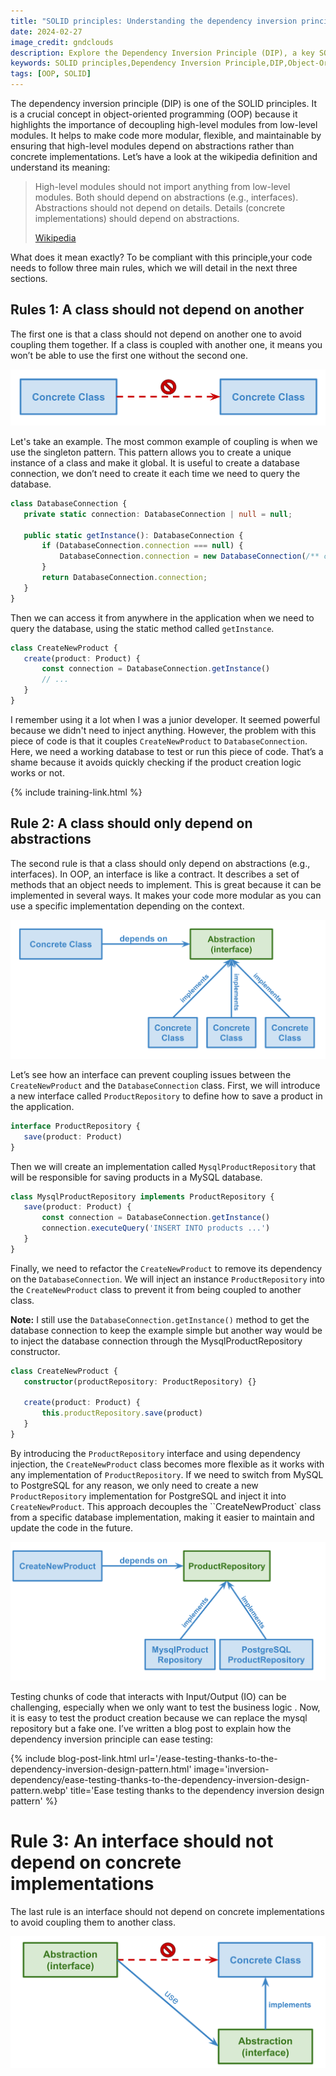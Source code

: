 ```yaml
---
title: "SOLID principles: Understanding the dependency inversion principle"
date: 2024-02-27
image_credit: gndclouds
description: Explore the Dependency Inversion Principle (DIP), a key SOLID principle in object-oriented programming (OOP). Learn how to enhance code modularity, flexibility, and maintainability by decoupling high-level and low-level modules.
keywords: SOLID principles,Dependency Inversion Principle,DIP,Object-Oriented Programming,OOP, Abstractions, Interfaces, Dependency Injection
tags: [OOP, SOLID]
---
```


The dependency inversion principle (DIP) is one of the SOLID principles. It is a crucial concept in object-oriented programming (OOP) because it highlights the importance of decoupling high-level modules from low-level modules. It helps to make code more modular, flexible, and maintainable by ensuring that high-level modules depend on abstractions rather than concrete implementations. Let’s have a look at the wikipedia definition and understand its meaning:

>High-level modules should not import anything from low-level modules. Both should depend on abstractions (e.g., interfaces).
>Abstractions should not depend on details. Details (concrete implementations) should depend on abstractions.
>
> [Wikipedia](https://en.wikipedia.org/wiki/Dependency_inversion_principle)

What does it mean exactly? To be compliant with this principle,your code needs to follow three main rules, which we will detail in the next three sections.

##  Rules 1: A class should not depend on another

The first one is that a class should not depend on another one to avoid coupling them together. If a class is coupled with another one, it means you won’t be able to use the first one without the second one.

![Dependency Inversion Principle: Concrete class](images/posts/dependency-inversion-principle/concrete-class.svg)

Let's take an example. The most common example of coupling is when we use the singleton pattern. This pattern allows you to create a unique instance of a class and make it global. It is useful to create a database connection, we don’t need to create it each time we need to query the database.

```ts
class DatabaseConnection {
   private static connection: DatabaseConnection | null = null;
  
   public static getInstance(): DatabaseConnection {
       if (DatabaseConnection.connection === null) {
           DatabaseConnection.connection = new DatabaseConnection(/** config */);
       }
       return DatabaseConnection.connection;
   }
}
```

Then we can access it from anywhere in the application when we need to query the database, using the static method called `getInstance`.

```ts
class CreateNewProduct {
   create(product: Product) {
       const connection = DatabaseConnection.getInstance()
       // ...
   }
}
```
I remember using it a lot when I was a junior developer. It seemed powerful because we didn't need to inject anything. However, the problem with this piece of code is that it couples `CreateNewProduct` to `DatabaseConnection`. Here, we need a working database to test or run this piece of code. That’s a shame because it avoids quickly checking if the product creation logic works or not.

{% include training-link.html %}

## Rule 2: A class should only depend on abstractions

The second rule is that a class should only depend on abstractions (e.g., interfaces). In OOP, an interface is like a contract. It describes a set of methods that an object needs to implement. This is great because it can be implemented in several ways. It makes your code more modular as you can use a specific implementation depending on the context.

![Dependency Inversion Principle: use abstraction](images/posts/dependency-inversion-principle/use-abstraction.svg)

Let’s see how an interface can prevent coupling issues between the `CreateNewProduct` and the `DatabaseConnection` class. First, we will introduce a new interface called `ProductRepository` to define how to save a product in the application.

```ts
interface ProductRepository {
   save(product: Product)
}
```

Then we will create an implementation called `MysqlProductRepository` that will be responsible for saving products in a MySQL database.

```ts
class MysqlProductRepository implements ProductRepository {
   save(product: Product) {
       const connection = DatabaseConnection.getInstance()
       connection.executeQuery('INSERT INTO products ...')
   }
}
```

Finally, we need to refactor the `CreateNewProduct` to remove its dependency on the `DatabaseConnection`. We will inject an instance `ProductRepository` into the  `CreateNewProduct` class to prevent it from being coupled to another class.

**Note:** I still use the `DatabaseConnection.getInstance()` method to get the database connection to keep the example simple but another way would be to inject the database connection through the MysqlProductRepository constructor.

```ts
class CreateNewProduct {
   constructor(productRepository: ProductRepository) {}
    
   create(product: Product) {
       this.productRepository.save(product)
   }
}
```

By introducing the `ProductRepository` interface and using dependency injection, the `CreateNewProduct` class becomes more flexible as it works with any implementation of `ProductRepository`. If we need to switch from MySQL to PostgreSQL for any reason, we only need to create a new `ProductRepository` implementation for PostgreSQL and inject it into `CreateNewProduct`. This approach decouples the ``CreateNewProduct` class from a specific database implementation, making it easier to maintain and update the code in the future.

![Dependency Inversion Principle: use abstraction concrete example](images/posts/dependency-inversion-principle/use-abstraction-concrete-example.svg)

Testing chunks of code that interacts with Input/Output (IO) can be challenging, especially when we only want to test the business logic . Now, it is easy to test the product creation because we can replace the mysql repository but a fake one. I’ve written a blog post to explain how the dependency inversion principle can ease testing:

{% include blog-post-link.html url='/ease-testing-thanks-to-the-dependency-inversion-design-pattern.html' image='inversion-dependency/ease-testing-thanks-to-the-dependency-inversion-design-pattern.webp' title='Ease testing thanks to the dependency inversion design pattern' %}

# Rule 3: An interface should not depend on concrete implementations

The last rule is an interface should not depend on concrete implementations to avoid coupling them to another class.

![Dependency Inversion Principle: abstraction should-not use concrete class](images/posts/dependency-inversion-principle/abstraction-should-not-use-concrete-class.svg)
